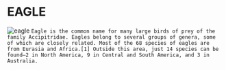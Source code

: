 # EAGLE
![eagle](https://www.nps.gov/common/uploads/cropped_image/primary/7357F452-9461-A974-DF84E7F4C6A616BC.jpg)
`Eagle is the common name for many large birds of prey of the family Accipitridae. Eagles belong to several groups of genera, some of which are closely related. Most of the 68 species of eagles are from Eurasia and Africa.[1] Outside this area, just 14 species can be found—2 in North America, 9 in Central and South America, and 3 in Australia.`
